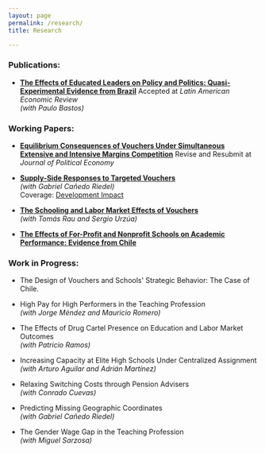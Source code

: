 ```yaml
---
layout: page
permalink: /research/
title: Research

---
```


###  Publications:  

* <a href="files/educated_leaders.pdf" target="_blank">**The Effects of Educated Leaders on Policy and Politics: Quasi-Experimental Evidence from Brazil**</a> Accepted at *Latin American Economic Review*  
*(with Paulo Bastos)*

###  Working Papers:  

* <a href="files/EquilibriumConsequencesVouchers.pdf" target="_blank">**Equilibrium Consequences of Vouchers Under Simultaneous Extensive and Intensive Margins Competition**</a> Revise and Resubmit at *Journal of Political Economy*

* <a href="files/supply_side.pdf" target="_blank">**Supply-Side Responses to Targeted Vouchers**</a>  
*(with Gabriel Cañedo Riedel)*  
Coverage: <a href="https://blogs.worldbank.org/impactevaluations/whats-latest-research-development-economics-roundup-neudc-2021?CID=WBW_AL_BlogNotification_EN_EXT" target="_blank">Development Impact</a>

* <a href="files/Schooling_Labor_Vouchers.pdf" target="_blank">**The Schooling and Labor Market Effects of Vouchers**</a>  
*(with Tomás Rau and Sergio Urzúa)*

* <a href="files/For_Prof.pdf" target="_blank">**The Effects of For-Profit and Nonprofit Schools on Academic Performance: Evidence from Chile**</a>

### Work in Progress:  

* The Design of Vouchers and Schools' Strategic Behavior: The Case of Chile.

* High Pay for High Performers in the Teaching Profession  
*(with Jorge Méndez and Mauricio Romero)*

* The Effects of Drug Cartel Presence on Education and Labor Market Outcomes  
*(with Patricio Ramos)*

* Increasing Capacity at Elite High Schools Under Centralized Assignment  
*(with Arturo Aguilar and Adrián Martínez)*

* Relaxing Switching Costs through Pension Advisers  
*(with Conrado Cuevas)*

* Predicting Missing Geographic Coordinates  
*(with Gabriel Cañedo Riedel)*

* The Gender Wage Gap in the Teaching Profession  
*(with Miguel Sarzosa)*